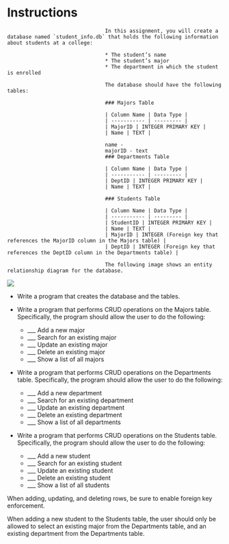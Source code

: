 # Instructions 

                                    In this assignment, you will create a database named `student_info.db` that holds the following information about students at a college:

                                    * The student’s name
                                    * The student’s major
                                    * The department in which the student is enrolled 

                                    The database should have the following tables:

                                    ### Majors Table

                                    | Column Name | Data Type |
                                    | ----------- | --------- |
                                    | MajorID | INTEGER PRIMARY KEY |
                                    | Name | TEXT |

                                    name - 
                                    majorID - text
                                    ### Departments Table

                                    | Column Name | Data Type |
                                    | ----------- | --------- |
                                    | DeptID | INTEGER PRIMARY KEY |
                                    | Name | TEXT |

                                    ### Students Table

                                    | Column Name | Data Type |
                                    | ----------- | --------- |
                                    | StudentID | INTEGER PRIMARY KEY |
                                    | Name | TEXT |
                                    | MajorID | INTEGER (Foreign key that references the MajorID column in the Majors table) |
                                    | DeptID | INTEGER (Foreign key that references the DeptID column in the Departments table) |

                                    The following image shows an entity relationship diagram for the database.

![](relational.png)

* Write a program that creates the database and the tables. 

* Write a program that performs CRUD operations on the Majors table. Specifically, the program should allow the user to do the following:
  - ___ Add a new major
  - ___ Search for an existing major 
  - ___ Update an existing major 
  - ___ Delete an existing major 
  - ___ Show a list of all majors 

* Write a program that performs CRUD operations on the Departments table. Specifically, the program should allow the user to do the following:
  - ___ Add a new department 
  - ___ Search for an existing department 
  - ___ Update an existing department 
  - ___ Delete an existing department 
  - ___ Show a list of all departments 

* Write a program that performs CRUD operations on the Students table. Specifically, the program should allow the user to do the following: 
  - ___ Add a new student
  - ___ Search for an existing student 
  - ___ Update an existing student 
  - ___ Delete an existing student 
  - ___ Show a list of all students

When adding, updating, and deleting rows, be sure to enable foreign key enforcement. 

When adding a new student to the Students table, the user should only be allowed to select an existing major from the Departments table, and an existing department from the Departments table.
